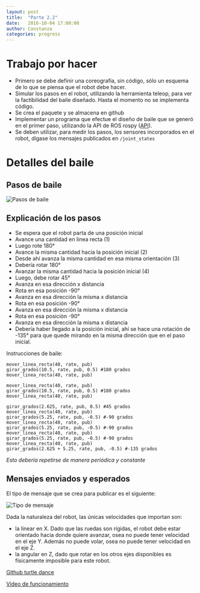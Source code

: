 ```yaml
---
layout: post
title:  "Parte 2.2"
date:   2016-10-04 17:00:00
author: Constanza
categories: progress
---
```


# Trabajo por hacer
* Primero se debe definir una coreografía, sin código, sólo un esquema de lo que se piensa que el robot debe hacer.
* Simular los pasos en el robot, utilizando la herramienta teleop, para ver la factibilidad del baile diseñado. Hasta el momento no se implementa código.
* Se crea el paquete y se almacena en github 
* Implementar un programa que efectue el diseño de baile que se generó en el primer paso, utilizando la API de ROS rospy  ([API](http://wiki.ros.org/rospy)).
* Se deben utilizar, para medir los pasos, los sensores incorporados en el robot, dígase los mensajes publicados en ``/joint_states``

# Detalles del baile

## Pasos de baile

![Pasos de baile]({{site.baseurl}}/assets/diseñobaile.jpg)

## Explicación de los pasos
* Se espera que el robot parta de una posición inicial
* Avance una cantidad en linea recta (1) 
* Luego rote 180°
* Avance la misma cantidad hacia la posición inicial (2) 
* Desde ahí avanza la misma cantidad en esa misma orientación (3)
* Debería rotar 180° 
* Avanzar la misma cantidad hacia la posición inicial (4)
* Luego, debe rotar 45°
* Avanza en esa dirección x distancia
* Rota en esa posición -90°
* Avanza en esa dirección la misma x distancia
* Rota en esa posición -90°
* Avanza en esa dirección la misma x distancia
* Rota en esa posición -90°
* Avanza en esa dirección la misma x distancia
* Debería haber llegado a la posición inicial, ahí se hace una rotación de -135° para que quede mirando en la misma dirección que en el paso inicial.

Instrucciones de baile:
	
	mover_linea_recta(40, rate, pub)
	girar_grados(10.5, rate, pub, 0.5) #180 grados
	mover_linea_recta(40, rate, pub)

	mover_linea_recta(40, rate, pub)
	girar_grados(10.5, rate, pub, 0.5) #180 grados
	mover_linea_recta(40, rate, pub)

	girar_grados(2.625, rate, pub, 0.5) #45 grados
	mover_linea_recta(40, rate, pub)
	girar_grados(5.25, rate, pub, -0.5) #-90 grados
	mover_linea_recta(40, rate, pub)
	girar_grados(5.25, rate, pub, -0.5) #-90 grados
	mover_linea_recta(40, rate, pub)
	girar_grados(5.25, rate, pub, -0.5) #-90 grados
	mover_linea_recta(40, rate, pub)
	girar_grados(2.625 + 5.25, rate, pub, -0.5) #-135 grados

	



*Esto debería repetirse de manera periódica y constante*

## Mensajes enviados y esperados

El tipo de mensaje que se crea para publicar es el siguiente:

![Tipo de mensaje]({{site.baseurl}}/assets/tipomsg.png)

Dada la naturaleza del robot, las únicas velocidades que importan son:

* la linear en X. Dado que las ruedas son rígidas, el robot debe estar orientado hacia donde quiere avanzar, osea no puede tener velocidad en el eje Y. Además no puede volar, osea no puede tener velocidad en el eje Z.
* la angular en Z, dado que rotar en los otros ejes disponibles es físicamente imposible para este robot.

[Github turtle dance](https://github.com/ccsorip/cc5407_turtle_dance)

[Video de funcionamiento](https://youtu.be/Wn0H2sefKOw)
